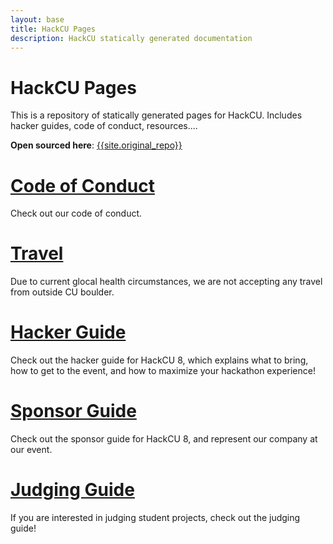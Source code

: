 ```yaml
---
layout: base
title: HackCU Pages
description: HackCU statically generated documentation
---
```


# HackCU Pages


This is a repository of statically generated pages for HackCU. Includes hacker guides, code of conduct, resources....

**Open sourced here**: [{{site.original_repo}}]({{site.original_repo}})


# [Code of Conduct](code_conduct)

Check out our code of conduct.

# [Travel](policies/travel)

Due to current glocal health circumstances, we are not accepting any travel from outside CU boulder.

# [Hacker Guide](guide/hacker)

Check out the hacker guide for HackCU 8, which 
explains what to bring, how to get to the event,
and how to maximize your hackathon experience!


# [Sponsor Guide](guide/sponsor)

Check out the sponsor guide for HackCU 8, and 
represent our company at our event.

<!-- # [Volunteer Guide](guide/volunteer)

Check out the volunteer guide for HackCU 8, and 
assist our organizers throught the hackathon. -->

# [Judging Guide](guide/judge)

If you are interested in judging student projects, check out the judging guide!
